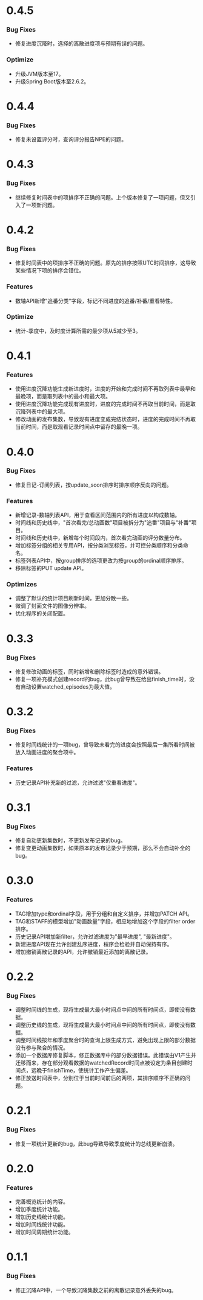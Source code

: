 # 0.4.5
### Bug Fixes
* 修复进度沉降时，选择的离散进度项与预期有误的问题。
### Optimize
* 升级JVM版本至17。
* 升级Spring Boot版本至2.6.2。

# 0.4.4
### Bug Fixes
* 修复未设置评分时，查询评分报告NPE的问题。

# 0.4.3
### Bug Fixes
* 继续修复时间表中的项排序不正确的问题。上个版本修复了一项问题，但又引入了一项新问题。

# 0.4.2
### Bug Fixes
* 修复时间表中的项排序不正确的问题。原先的排序按照UTC时间排序，这导致某些情况下项的排序会错位。
### Features
* 数轴API新增"追番分类"字段，标记不同进度的追番/补番/重看特性。
### Optimize
* 统计-季度中，及时度计算所需的最少项从5减少至3。

# 0.4.1
### Features
* 使用进度沉降功能生成新进度时，进度的开始和完成时间不再取列表中最早和最晚项，而是取列表中的最小和最大项。
* 使用进度沉降功能完成现有进度时，进度的完成时间不再取当前时间，而是取沉降列表中的最大项。
* 修改动画的发布集数，导致现有进度变成完结状态时，进度的完成时间不再取当前时间，而是取观看记录时间点中留存的最晚一项。

# 0.4.0
### Bug Fixes
* 修复日记-订阅列表，按update_soon排序时排序顺序反向的问题。
### Features
* 新增记录-数轴列表API，用于查看区间范围内的所有进度以构成数轴。
* 时间线和历史线中，"首次看完/总动画数"项目被拆分为"追番"项目与"补番"项目。
* 时间线和历史线中，新增每个时间段内，首次看完动画的评分数量分布。
* 增加标签分组的相关专用API，按分类浏览标签，并可控分类顺序和分类命名。
* 标签列表API中，按group排序的选项更改为按group的ordinal顺序排序。
* 移除标签的PUT update API。
### Optimizes
* 调整了默认的统计项目刷新时间，更加分散一些。
* 微调了封面文件的图像分辨率。
* 优化程序的关闭配置。

# 0.3.3
### Bug Fixes
* 修复修改动画的标签，同时新增和删除标签时造成的意外错误。
* 修复一项补充模式创建record的bug，此bug曾导致在给出finish_time时，没有自动设置watched_episodes为最大值。

# 0.3.2
### Bug Fixes
* 修复时间线统计的一项bug，曾导致未看完的进度会按照最后一集所看时间被放入动画进度的聚合项中。
### Features
* 历史记录API补充新的过滤，允许过滤"仅重看进度"。

# 0.3.1
### Bug Fixes
* 修复自动更新集数时，不更新发布记录的bug。
* 修复变更动画集数时，如果原本的发布记录少于预期，那么不会自动补全的bug。

# 0.3.0
### Features
* TAG增加type和ordinal字段，用于分组和自定义排序，并增加PATCH API。
* TAG和STAFF的模型增加"动画数量"字段，相应地增加这个字段的filter order排序。
* 历史记录API增加新filter，允许过滤进度为"最早进度", "最新进度"。
* 新建进度API现在允许创建乱序进度，程序会检验并自动保持有序。
* 增加撤销离散记录的API，允许撤销最近添加的离散记录。

# 0.2.2
### Bug Fixes
* 调整时间线的生成，现将生成最大最小时间点中间的所有时间点，即使没有数据。
* 调整历史线的生成，现将生成最大最小时间点中间的所有时间点，即使没有数据。
* 调整时间线按年和季度聚合时的查询上限生成方式，避免出现上限的部分数据没有参与聚合的情况。
* 添加一个数据库修复脚本，修正数据库中的部分数据错误。此错误由V1产生并迁移而来，存在部分观看数据的watchedRecord时间点被设定为条目创建时间点，远晚于finishTime，使统计工作产生偏差。
* 修正放送时间表中，分别位于当前时间前后的两项，其排序顺序不正确的问题。

# 0.2.1
### Bug Fixes
* 修复一项统计更新的bug，此bug导致导致季度统计的总线更新崩溃。

# 0.2.0
### Features
* 完善概览统计的内容。
* 增加季度统计功能。
* 增加历史线统计功能。
* 增加时间线统计功能。
* 增加时间周期统计功能。

# 0.1.1
### Bug Fixes
* 修正沉降API中，一个导致沉降集数之前的离散记录意外丢失的bug。